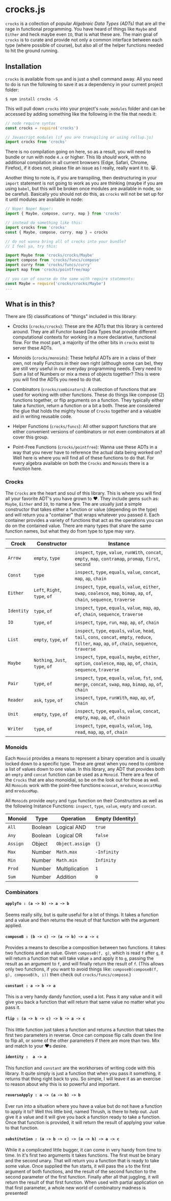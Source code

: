 # crocks.js
`crocks` is a collection of popular *Algebraic Data Types (ADTs)* that are all the rage in functional programming. You have heard of things like `Maybe` and `Either` and heck maybe even `IO`, that is what these are. The main goal of `crocks` is to curate and provide not only a common interface between each type (where possible of course), but also all of the helper functions needed to hit the ground running.

## Installation
`crocks` is available from `npm` and is just a shell command away. All you need to do is run the following to save it as a dependency in your current project folder:

```
$ npm install crocks -S
```

This will pull down `crocks` into your project's `node_modules` folder and can be accessed by adding something like the following in the file that needs it:

```javascript
// node require syntax
const crocks = require('crocks')

// Javascript modules (if you are transpiling or using rollup.js)
import crocks from 'crocks'
```

There is no compilation going on here, so as a result, you will need to bundle or run with node `4.x` or higher. This lib *should* work, with no additional compilation in all current browsers (Edge, Safari, Chrome, Firefox), if it does not, please file an issue as I really, really want it to. :smile_cat:.

Another thing to note is, if you are transpiling, then destructuring in your `import` statement is not going to work as you are thinking (maybe if you are using `babel`, but this will be broken once modules are available in node, so be careful). Basically you should not do this, as `crocks` will not be set up for it until modules are available in node:

```javascript
// Nope! Nope! Nope!:
import { Maybe, compose, curry, map } from 'crocks'

// instead do something like this:
import crocks from 'crocks'
const { Maybe, compose, curry, map } = crocks

// do not wanna bring all of crocks into your bundle?
// I feel ya, try this:

import Maybe from 'crocks/crocks/Maybe'
import compose from 'crocks/funcs/compose'
import curry from 'crocks/funcs/curry'
import map from 'crocks/pointfree/map'

// you can of course do the same with require statements:
const Maybe = require('crocks/crocks/Maybe')
...
```

## What is in this?
There are (5) classifications of "things" included in this library:

* Crocks (`crocks/crocks`): These are the ADTs that this library is centered around. They are all Functor based Data Types that provide different computational contexts for working in a more declarative, functional flow. For the most part, a majority of the other bits in `crocks` exist to server these ADTs.

* Monoids (`crocks/monoids`): These helpful ADTs are in a class of their own, not really Functors in their own right (although some can be), they are still very useful in our everyday programming needs. Every need to Sum a list of Numbers or mix a mess of objects together? This is were you will find the ADTs you need to do that.

* Combinators (`crocks/combinators`): A collection of functions that are used for working with other functions. These do things like compose (2) functions together, or flip arguments on a function. They typically either take a function, return a function or a bit a both. These are considered the glue that holds the mighty house of `Crocks` together and a valuable aid in writing reusable code.

* Helper Functions (`crocks/funcs`): All other support functions that are either convenient versions of combinators or not even combinators at all cover this group.

* Point-Free Functions (`crocks/pointfree`): Wanna use these ADTs in a way that you never have to reference the actual data being worked on? Well here is where you will find all of these functions to do that. For every algebra available on both the `Crocks` and `Monoids` there is a function here.

### Crocks
The `Crocks` are the heart and soul of this library. This is where you will find all your favorite ADT's you have grown to :heart:. They include gems such as: `Maybe`, `Either` and `IO`, to name a few. The are usually just a simple constructor that takes either a function or value (depending on the type) and will return you a "container" that wraps whatever you passed it. Each container provides a variety of functions that act as the operations you can do on the contained value. There are many types that share the same function names, but what they do from type to type may vary.

| Crock | Constructor | Instance |
|---|---|---|
| `Arrow` | `empty`, `type` | `inspect`, `type`, `value`, `runWith`, `concat`, `empty`, `map`, `contramap`, `promap`, `first`, `second` |
| `Const` | `type` | `inspect`, `type`, `equals`, `value`, `concat`, `map`, `ap`, `chain` |
| `Either` | `Left`, `Right`, `type`, `of`| `inspect`, `type`, `equals`, `value`, `either`, `swap`, `coalesce`, `map`, `bimap`, `ap`, `of`, `chain`, `sequence`, `traverse` |
| `Identity` | `type`, `of` | `inspect`, `type`, `equals`, `value`, `map`, `ap`, `of`, `chain`, `sequence`, `traverse` |
| `IO` | `type`, `of` | `inspect`, `type`, `run`, `map`, `ap`, `of`, `chain` |
| `List` |  `empty`, `type`, `of` | `inspect`, `type`, `equals`, `value`, `head`, `tail`, `cons`, `concat`, `empty`, `reduce`, `filter`, `map`, `ap`, `of`, `chain`, `sequence`, `traverse` |
| `Maybe` | `Nothing`, `Just`, `type`, `of` | `inspect`, `type`, `equals`, `maybe`, `either`, `option`, `coalesce`, `map`, `ap`, `of`, `chain`, `sequence`, `traverse` |
| `Pair` | `type`, `of` |`inspect`, `type`, `equals`, `value`, `fst`, `snd`, `merge`, `concat`, `swap`, `map`, `bimap`, `ap`, `of`, `chain` |
| `Reader` | `ask`, `type`, `of`| `inspect`, `type`, `runWith`, `map`, `ap`, `of`, `chain` |
| `Unit` | `empty`, `type`, `of` | `inspect`, `type`, `equals`, `value`, `concat`, `empty`, `map`, `ap`, `of`, `chain` |
| `Writer`| `type`, `of` | `inspect`, `type`, `equals`, `value`, `log`, `read`, `map`, `ap`, `of`, `chain` |

### Monoids
Each `Monoid` provides a means to represent a binary operation and is usually locked down to a specific type. These are great when you need to combine a list of values down to one value. In this library, any ADT that provides both an `empty` and `concat` function can be used as a `Monoid`. There are a few of the `Crocks` that are also monoidial, so be on the look out for those as well. All `Monoids` work with the point-free functions `mconcat`, `mreduce`, `mconcatMap` and `mreduceMap`.

All `Monoids` provide `empty` and `type` function on their Constructors as well as the following Instance Functions: `inspect`, `type`, `value`, `empty` and `concat`.


| Monoid | Type | Operation | Empty (Identity) |
|---|---|---|---|
| `All` | Boolean | Logical AND | `true` |
| `Any` | Boolean | Logical OR | `false` |
| `Assign` | Object | `Object.assign` | `{}` |
| `Max` | Number | `Math.max` | `-Infinity` |
| `Min` | Number | `Math.min` | `Infinity` |
| `Prod` | Number | Multiplication | `1` |
| `Sum` | Number | Addition | `0` |

### Combinators
#### `applyTo : (a -> b) -> a -> b`
Seems really silly, but is quite useful for a lot of things. It takes a function and a value and then returns the result of that function with the argument applied.

#### `composeB : (b -> c) -> (a -> b) -> a -> c`
Provides a means to describe a composition between two functions. it takes two functions and an value. Given `composeB(f, g)`, which is read `f` after `g`, it will return a function that will take value `a` and apply it to `g`, passing the result as an argument to `f`, and will finally return the result of `f`. (This allows only two functions, if you want to avoid things like: `composeB(composeB(f, g), composeB(h, i))` then check out `crocks/funcs/compose`.)

#### `constant : a -> b -> a`
This is a very handy dandy function, used a lot. Pass it any value and it will give you back a function that will return that same value no matter what you pass it.

#### `flip : (a -> b -> c) -> b -> a -> c`
This little function just takes a function and returns a function that takes the first two parameters in reverse. Once can compose flip calls down the line to flip all, or some of the other parameters if there are more than two. Mix and match to your :heart:s desire.

#### `identity :  a -> a`
This function and `constant` are the workhorses of writing code with this library. It quite simply is just a function that when you pass it something, it returns that thing right back to you. So simple, I will leave it as an exercise to reason about why this is so powerful and important.

#### `reverseApply : a -> (a -> b) -> b`
Ever run into a situation where you have a value but do not have a function to apply it to? Well this little bird, named Thrush, is there to help out. Just give it a value and it will give you back a function ready to take a function. Once that function is provided, it will return the result of applying your value to that function.

#### `substitution : (a -> b -> c) -> (a -> b) -> a -> c`
While it a complicated little bugger, it can come in very handy from time to time. In it's first two arguments it takes functions. The first must be binary and the second unary. That will return you a function that is ready to take some value. Once supplied the fun starts, it will pass the `a` to the first argument of both functions, and the result of the second function to the second parameter of the first function. Finally after all that juggling, it will return the result of that first function. When used with partial application on that first parameter, a whole new world of combinatory madness is presented!
